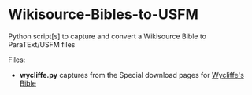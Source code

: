 # Wikisource-Bibles-to-USFM
Python script[s] to capture and convert a Wikisource Bible to ParaTExt/USFM files

Files:

* **wycliffe.py** captures from the Special download pages for [Wycliffe's Bible](https://en.wikisource.org/wiki/Bible_(Wycliffe))

